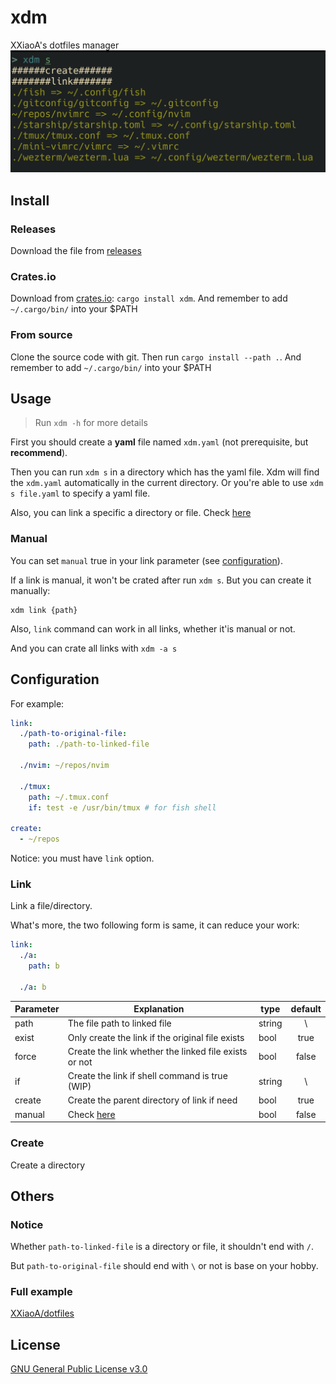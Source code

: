 # xdm
XXiaoA's dotfiles manager
![Screenshot](./Screenshot.jpg)


## Install
### Releases
Download the file from [releases](https://github.com/XXiaoA/xdm/releases)

### Crates.io
Download from [crates.io](https://crates.io/crates/xdm): `cargo install xdm`. And remember to add `~/.cargo/bin/` into your $PATH

### From source
Clone the source code with git. Then run `cargo install --path .`. And remember to add `~/.cargo/bin/` into your $PATH


## Usage
> Run `xdm -h` for more details

First you should create a **yaml** file named `xdm.yaml` (not prerequisite, but **recommend**).

Then you can run `xdm s` in a directory which has the yaml file. Xdm will find the `xdm.yaml` automatically in the current directory. Or you're able to use `xdm s file.yaml` to specify a yaml file.

Also, you can link a specific a directory or file. Check [here](#manual)


### Manual
You can set `manual` true in your link parameter (see [configuration](#configuration)). 

If a link is manual, it won't be crated after run `xdm s`. But you can create it manually:
```shell
xdm link {path}
```

Also, `link` command can work in all links, whether it'is manual or not.

And you can crate all links with `xdm -a s`


## Configuration
For example:
```yaml
link:
  ./path-to-original-file:
    path: ./path-to-linked-file

  ./nvim: ~/repos/nvim

  ./tmux:
    path: ~/.tmux.conf
    if: test -e /usr/bin/tmux # for fish shell

create:
  - ~/repos
```
Notice: you must have `link` option.


###  Link
Link a file/directory.

What's more, the two following form is same, it can reduce your work: 
```yaml
link:
  ./a:
    path: b

  ./a: b
```

| Parameter | Explanation                                           | type   | default |
| ---       | ---                                                   | ---    | :---:   |
| path      | The file path to linked file                          | string | \\      |
| exist     | Only create the link if the original file exists      | bool   | true    |
| force     | Create the link whether the linked file exists or not | bool   | false   |
| if        | Create the link if shell command is true (WIP)        | string | \\      |
| create    | Create the parent directory of link if need           | bool   | true    |
| manual    | Check [here](#manual)                               | bool   | false   |

### Create
Create a directory


## Others
### Notice
Whether `path-to-linked-file` is a directory or file, it shouldn't end with `/`.

But `path-to-original-file` should end with `\` or not is base on your hobby.

### Full example
[XXiaoA/dotfiles](https://github.com/XXiaoA/dotfiles)


## License
[GNU General Public License v3.0](./LICENSE)
